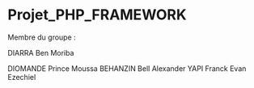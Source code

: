 # Projet_PHP_FRAMEWORK
Membre du groupe :

DIARRA Ben Moriba

DIOMANDE Prince Moussa 
BEHANZIN Bell Alexander 
YAPI Franck Evan Ezechiel
